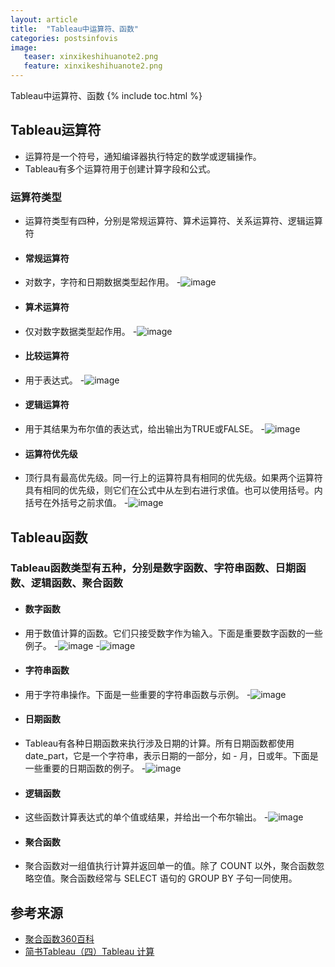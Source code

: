 ```yaml
---
layout: article
title:  "Tableau中运算符、函数"
categories: postsinfovis
image:
   teaser: xinxikeshihuanote2.png
   feature: xinxikeshihuanote2.png
---
```

Tableau中运算符、函数
{% include toc.html %}


## Tableau运算符
 - 运算符是一个符号，通知编译器执行特定的数学或逻辑操作。
 - Tableau有多个运算符用于创建计算字段和公式。
 
 ### 运算符类型
 - 运算符类型有四种，分别是常规运算符、算术运算符、关系运算符、逻辑运算符
 * #### 常规运算符
 - 对数字，字符和日期数据类型起作用。
-![image](https://Wen-ha.github.io/images/tt1.png)

 * #### 算术运算符
 - 仅对数字数据类型起作用。
-![image](https://Wen-ha.github.io/images/tt2.png)

 * #### 比较运算符
 - 用于表达式。
-![image](https://Wen-ha.github.io/images/tt3.png)

 * #### 逻辑运算符
 - 用于其结果为布尔值的表达式，给出输出为TRUE或FALSE。
-![image](https://Wen-ha.github.io/images/tt4.png)

 * #### 运算符优先级
 - 顶行具有最高优先级。同一行上的运算符具有相同的优先级。如果两个运算符具有相同的优先级，则它们在公式中从左到右进行求值。也可以使用括号。内括号在外括号之前求值。
-![image](https://Wen-ha.github.io/images/tt0.png)

## Tableau函数
 ### Tableau函数类型有五种，分别是数字函数、字符串函数、日期函数、逻辑函数、聚合函数
  * #### 数字函数
 - 用于数值计算的函数。它们只接受数字作为输入。下面是重要数字函数的一些例子。
-![image](https://Wen-ha.github.io/images/tt5.png)
-![image](https://Wen-ha.github.io/images/tt6.png)

  * #### 字符串函数
 - 用于字符串操作。下面是一些重要的字符串函数与示例。
-![image](https://Wen-ha.github.io/images/tt7.png)

  * #### 日期函数
 - Tableau有各种日期函数来执行涉及日期的计算。所有日期函数都使用date_part，它是一个字符串，表示日期的一部分，如 - 月，日或年。下面是一些重要的日期函数的例子。
-![image](https://Wen-ha.github.io/images/tt8.png)

  * #### 逻辑函数
 - 这些函数计算表达式的单个值或结果，并给出一个布尔输出。
-![image](https://Wen-ha.github.io/images/Operator_or_function_diagram9.png)

  * #### 聚合函数
 - 聚合函数对一组值执行计算并返回单一的值。除了 COUNT 以外，聚合函数忽略空值。聚合函数经常与 SELECT 语句的 GROUP BY 子句一同使用。

## 参考来源
 * [聚合函数360百科](https://baike.so.com/doc/2130951-2254596.html)
 * [简书Tableau（四）Tableau 计算](https://www.jianshu.com/p/360cce74802f)


